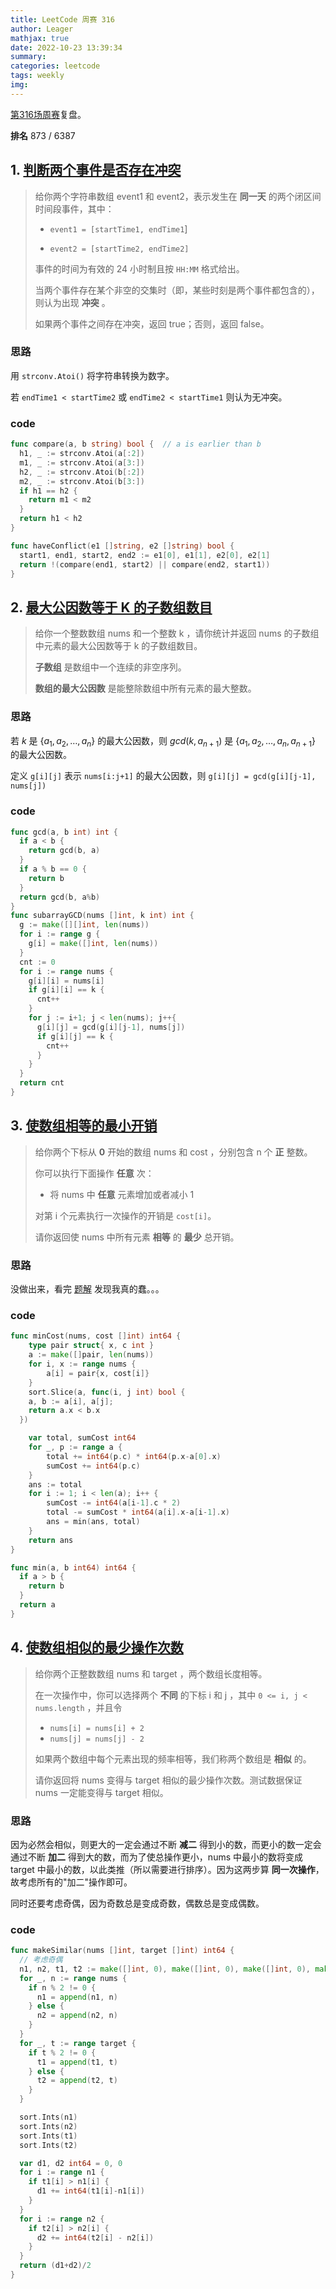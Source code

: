 ```yaml
---
title: LeetCode 周赛 316
author: Leager
mathjax: true
date: 2022-10-23 13:39:34
summary:
categories: leetcode
tags: weekly
img:
---
```


[第316场周赛](https://leetcode.cn/contest/weekly-contest-316/)复盘。

**排名** 873 / 6387

<!--more-->

## 1. [判断两个事件是否存在冲突](https://leetcode.cn/problems/determine-if-two-events-have-conflict/)

> 给你两个字符串数组 event1 和 event2，表示发生在 **同一天** 的两个闭区间时间段事件，其中：
>
> - `event1 = [startTime1, endTime1`]
>
> - `event2 = [startTime2, endTime2]`
>
> 事件的时间为有效的 24 小时制且按 `HH:MM` 格式给出。
>
> 当两个事件存在某个非空的交集时（即，某些时刻是两个事件都包含的），则认为出现 **冲突** 。
>
> 如果两个事件之间存在冲突，返回 true；否则，返回 false。
>

### 思路

用 `strconv.Atoi()` 将字符串转换为数字。

若 `endTime1 < startTime2` 或 `endTime2 < startTime1` 则认为无冲突。

### code

```go 判断两个事件是否存在冲突
func compare(a, b string) bool {  // a is earlier than b
  h1, _ := strconv.Atoi(a[:2])
  m1, _ := strconv.Atoi(a[3:])
  h2, _ := strconv.Atoi(b[:2])
  m2, _ := strconv.Atoi(b[3:])
  if h1 == h2 {
    return m1 < m2
  }
  return h1 < h2
}

func haveConflict(e1 []string, e2 []string) bool {
  start1, end1, start2, end2 := e1[0], e1[1], e2[0], e2[1]
  return !(compare(end1, start2) || compare(end2, start1))
}
```

## 2. [最大公因数等于 K 的子数组数目](https://leetcode.cn/problems/number-of-subarrays-with-gcd-equal-to-k/)

> 给你一个整数数组 nums 和一个整数 k ，请你统计并返回 nums 的子数组中元素的最大公因数等于 k 的子数组数目。
>
> **子数组** 是数组中一个连续的非空序列。
>
> **数组的最大公因数** 是能整除数组中所有元素的最大整数。

### 思路

若 $k$ 是 $\{a_1, a_2, \dots, a_n\}$ 的最大公因数，则 $gcd(k, a_{n+1})$ 是 $\{a_1, a_2, \dots, a_n, a_{n+1}\}$ 的最大公因数。

定义 `g[i][j]` 表示 `nums[i:j+1]` 的最大公因数，则 `g[i][j] = gcd(g[i][j-1], nums[j])`

### code

```go 最大公因数等于 K 的子数组数目
func gcd(a, b int) int {
  if a < b {
    return gcd(b, a)
  }
  if a % b == 0 {
    return b
  }
  return gcd(b, a%b)
}
func subarrayGCD(nums []int, k int) int {
  g := make([][]int, len(nums))
  for i := range g {
    g[i] = make([]int, len(nums))
  }
  cnt := 0
  for i := range nums {
    g[i][i] = nums[i]
    if g[i][i] == k {
      cnt++
    }
    for j := i+1; j < len(nums); j++{
      g[i][j] = gcd(g[i][j-1], nums[j])
      if g[i][j] == k {
        cnt++
      }
    }
  }
  return cnt
}
```

## 3. [使数组相等的最小开销](https://leetcode.cn/problems/minimum-cost-to-make-array-equal/)

> 给你两个下标从 **0** 开始的数组 nums 和 cost ，分别包含 n 个 **正** 整数。
>
> 你可以执行下面操作 **任意** 次：
>
> - 将 nums 中 **任意** 元素增加或者减小 1
>
> 对第 i 个元素执行一次操作的开销是 `cost[i]`。
>
> 请你返回使 nums 中所有元素 **相等** 的 **最少** 总开销。

### 思路

没做出来，看完 [题解](https://leetcode.cn/problems/minimum-cost-to-make-array-equal/solution/by-endlesscheng-i10r/) 发现我真的蠢。。。

### code

```go 使数组相等的最小开销
func minCost(nums, cost []int) int64 {
	type pair struct{ x, c int }
	a := make([]pair, len(nums))
	for i, x := range nums {
		a[i] = pair{x, cost[i]}
	}
	sort.Slice(a, func(i, j int) bool {
    a, b := a[i], a[j];
    return a.x < b.x
  })

	var total, sumCost int64
	for _, p := range a {
		total += int64(p.c) * int64(p.x-a[0].x)
		sumCost += int64(p.c)
	}
	ans := total
	for i := 1; i < len(a); i++ {
		sumCost -= int64(a[i-1].c * 2)
		total -= sumCost * int64(a[i].x-a[i-1].x)
		ans = min(ans, total)
	}
	return ans
}

func min(a, b int64) int64 {
  if a > b {
    return b
  }
  return a
}
```

## 4. [使数组相似的最少操作次数](https://leetcode.cn/problems/minimum-number-of-operations-to-make-arrays-similar/)

> 给你两个正整数数组 nums 和 target ，两个数组长度相等。
>
> 在一次操作中，你可以选择两个 **不同** 的下标 i 和 j ，其中 `0 <= i, j < nums.length` ，并且令
>
> - `nums[i] = nums[i] + 2`
> - `nums[j] = nums[j] - 2`
>
> 如果两个数组中每个元素出现的频率相等，我们称两个数组是 **相似** 的。
>
> 请你返回将 nums 变得与 target 相似的最少操作次数。测试数据保证 nums 一定能变得与 target 相似。

### 思路

因为必然会相似，则更大的一定会通过不断 **减二** 得到小的数，而更小的数一定会通过不断 **加二** 得到大的数，而为了使总操作更小，nums 中最小的数将变成 target 中最小的数，以此类推（所以需要进行排序）。因为这两步算 **同一次操作**，故考虑所有的"加二"操作即可。

同时还要考虑奇偶，因为奇数总是变成奇数，偶数总是变成偶数。

### code

```go 使数组相似的最少操作次数
func makeSimilar(nums []int, target []int) int64 {
  // 考虑奇偶
  n1, n2, t1, t2 := make([]int, 0), make([]int, 0), make([]int, 0), make([]int, 0)
  for _, n := range nums {
    if n % 2 != 0 {
      n1 = append(n1, n)
    } else {
      n2 = append(n2, n)
    }
  }
  for _, t := range target {
    if t % 2 != 0 {
      t1 = append(t1, t)
    } else {
      t2 = append(t2, t)
    }
  }

  sort.Ints(n1)
  sort.Ints(n2)
  sort.Ints(t1)
  sort.Ints(t2)

  var d1, d2 int64 = 0, 0
  for i := range n1 {
    if t1[i] > n1[i] {
      d1 += int64(t1[i]-n1[i])
    }
  }
  for i := range n2 {
    if t2[i] > n2[i] {
      d2 += int64(t2[i] - n2[i])
    }
  }
  return (d1+d2)/2
}
```

